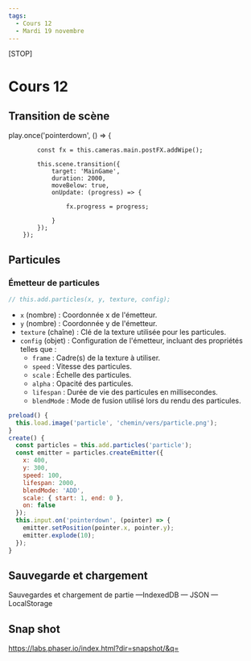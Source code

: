```yaml
---
tags:
  - Cours 12
  - Mardi 19 novembre
---
```


[STOP]

# Cours 12

## Transition de scène

play.once('pointerdown', () => {

            const fx = this.cameras.main.postFX.addWipe();

            this.scene.transition({
                target: 'MainGame',
                duration: 2000,
                moveBelow: true,
                onUpdate: (progress) => {

                    fx.progress = progress;

                }
            });
        });

## Particules

### Émetteur de particules

```js
// this.add.particles(x, y, texture, config);
```

* `x` (nombre) : Coordonnée x de l'émetteur.
* `y` (nombre) : Coordonnée y de l'émetteur.
* `texture` (chaîne) : Clé de la texture utilisée pour les particules.
* `config` (objet) : Configuration de l'émetteur, incluant des propriétés telles que :
  * `frame` : Cadre(s) de la texture à utiliser.
  * `speed` : Vitesse des particules.
  * `scale` : Échelle des particules.
  * `alpha` : Opacité des particules.
  * `lifespan` : Durée de vie des particules en millisecondes.
  * `blendMode` : Mode de fusion utilisé lors du rendu des particules.

```js
preload() {
  this.load.image('particle', 'chemin/vers/particle.png');
}
create() {
  const particles = this.add.particles('particle');
  const emitter = particles.createEmitter({
    x: 400,
    y: 300,
    speed: 100,
    lifespan: 2000,
    blendMode: 'ADD',
    scale: { start: 1, end: 0 },
    on: false
  });
  this.input.on('pointerdown', (pointer) => {
    emitter.setPosition(pointer.x, pointer.y);
    emitter.explode(10);
  });
}
```

## Sauvegarde et chargement

Sauvegardes et chargement de partie
—IndexedDB
— JSON
— LocalStorage

## Snap shot

<https://labs.phaser.io/index.html?dir=snapshot/&q=>
